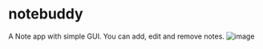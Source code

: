 # notebuddy
A Note app with simple GUI. You can add, edit and remove notes.
![image](https://github.com/user-attachments/assets/07c279a5-695d-4b29-9b94-99baedc958ae)
